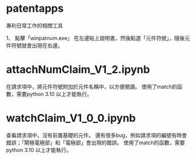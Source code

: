 # patentapps
專利日常工作的相關工具

1、
點擊「winpatnum.exe」
在左邊貼上說明書，然後點選「元件符號」，隨後元件符號就會出現在右邊。


# attachNumClaim_V1_2.ipynb
在請求項中，將元件符號附加於元件名稱中，以方便閱讀。
使用了match的函數，需要python 3.10 以上才能執行。


# watchClaim_V1_0_0.ipynb
查看請求項中，沒有前置基礎的元件。
還有很多bug，例如請求項的編號有時會錯誤；「閘極電極部」和「電極部」會出現的錯誤。
使用了match的函數，需要python 3.10 以上才能執行。
